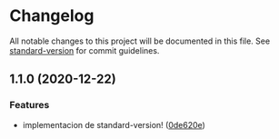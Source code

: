 # Changelog

All notable changes to this project will be documented in this file. See [standard-version](https://github.com/conventional-changelog/standard-version) for commit guidelines.

## 1.1.0 (2020-12-22)


### Features

* implementacion de standard-version! ([0de620e](https://github.com/walopper/sender-core/commit/0de620e67ca3d5e36d81e831fa66da9135a145f7))
